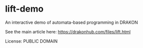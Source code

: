 # lift-demo
An interactive demo of automata-based programming in DRAKON

See the main article here:
https://drakonhub.com/files/lift.html

License: PUBLIC DOMAIN
